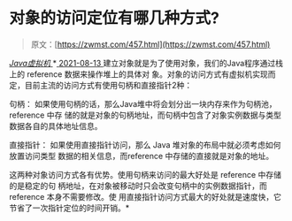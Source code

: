 <!--yml
category: 未分类
date: 0001-01-01 00:00:00
-->

# 对象的访问定位有哪几种方式?

> 原文：[https://zwmst.com/457.html](https://zwmst.com/457.html)

   [ *Java虚拟机* ](https://zwmst.com/java%e8%99%9a%e6%8b%9f%e6%9c%ba)*[ <time datetime="2021-08-14T06:50:02+08:00"> 2021-08-13 </time> ](https://zwmst.com/457.html)  建立对象就是为了使用对象，我们的Java程序通过栈上的 reference 数据来操作堆上的具体对 象。对象的访问方式有虚拟机实现而定，目前主流的访问方式有使用句柄和直接指针2种：

句柄： 如果使用句柄的话，那么Java堆中将会划分出一块内存来作为句柄池，reference 中存 储的就是对象的句柄地址，而句柄中包含了对象实例数据与类型数据各自的具体地址信息。

直接指针： 如果使用直接指针访问，那么 Java 堆对象的布局中就必须考虑如何放置访问类型 数据的相关信息，而reference 中存储的直接就是对象的地址。

这两种对象访问方式各有优势。使用句柄来访问的最大好处是 reference 中存储的是稳定的句 柄地址，在对象被移动时只会改变句柄中的实例数据指针，而 reference 本身不需要修改。使 用直接指针访问方式最大的好处就是速度快，它节省了一次指针定位的时间开销。*
